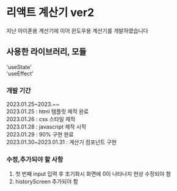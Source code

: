 # 리액트 계산기 ver2

지난 아이폰용 계산기에 이어 윈도우용 계산기를 개발하였습니다

## 사용한 라이브러리, 모듈

'useState'  
'useEffect'

### 개발 기간
2023.01.25~2023.~~  
2023.01.25 : html 템플릿 제작 완료  
2023.01.26 : css 스타일 제작  
2023.01.28 : javascript 제작 시작  
2023.01.29 : 90% 구현 완료  
2023.01.30~2023.01.31 : 계산기 컴포넌트 구현

### 수정,추가되야 할 사항
1. 첫 번째 input 입력 후 초기화시 화면에 0이 나타나지 현상 수정되야 함
2. historyScreen 추가되야 함

